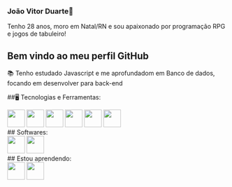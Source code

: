### João Vitor Duarte👋  
Tenho 28 anos, moro em Natal/RN e sou apaixonado por programação RPG e jogos de tabuleiro! 

## Bem vindo ao meu perfil GitHub 
📚 Tenho estudado Javascript e me aprofundadom em Banco de dados, focando em desenvolver para back-end

##🖥️ Tecnologias e Ferramentas:
<div>
<img src="https://cdn.jsdelivr.net/gh/devicons/devicon@latest/icons/csharp/csharp-original.svg" width="40" height="40"/>
<img src="https://cdn.jsdelivr.net/gh/devicons/devicon@latest/icons/lua/lua-original.svg"  width="40" height="40"/>
<img src="https://cdn.jsdelivr.net/gh/devicons/devicon@latest/icons/python/python-original-wordmark.svg"  width="40" height="40"/>
<img src="https://cdn.jsdelivr.net/gh/devicons/devicon@latest/icons/django/django-plain.svg"  width="40" height="40"/>  
<img src="https://cdn.jsdelivr.net/gh/devicons/devicon@latest/icons/git/git-original.svg"  width="40" height="40" />
<img src="https://cdn.jsdelivr.net/gh/devicons/devicon@latest/icons/github/github-original.svg"  width="40" height="40" />
</div>
## Softwares:
<div>
<img src="https://cdn.jsdelivr.net/gh/devicons/devicon@latest/icons/vscode/vscode-original.svg"  width="40" height="40"/>
<img src="https://cdn.jsdelivr.net/gh/devicons/devicon@latest/icons/gimp/gimp-original.svg"  width="40" height="40" />         
</div>
## Estou aprendendo:
<div>
<img src="https://cdn.jsdelivr.net/gh/devicons/devicon@latest/icons/javascript/javascript-original.svg"  width="40" height="40" />
<img src="https://cdn.jsdelivr.net/gh/devicons/devicon@latest/icons/sqlite/sqlite-original-wordmark.svg"  width="40" height="40" />               
</div>

